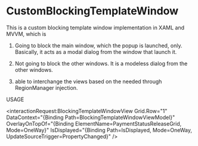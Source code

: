 # CustomBlockingTemplateWindow
This is a custom blocking template window implementation in XAML and MVVM, which is

1. Going to block the main window, which the popup is launched, only. Basically, it acts as a modal dialog from the window that launch it.

2. Not going to block the other windows. It is a modeless dialog from the other windows.

3. able to interchange the views based on the needed through RegionManager injection.

USAGE

<interactionRequest:BlockingTemplateWindowView Grid.Row="1" DataContext="{Binding Path=BlockingTemplateWindowViewModel}" 
OverlayOnTopOf="{Binding ElementName=PaymentStatusReleaseGrid, Mode=OneWay}" 
IsDisplayed="{Binding Path=IsDisplayed, Mode=OneWay, UpdateSourceTrigger=PropertyChanged}" />
